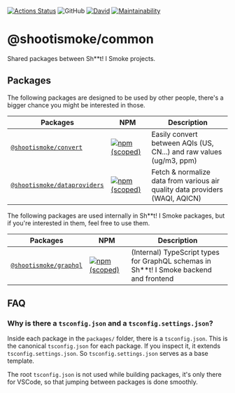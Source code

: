[![Actions Status](https://github.com/shootismoke/common/workflows/pr/badge.svg)](https://github.com/shootismoke/common/actions)
![GitHub](https://img.shields.io/github/license/shootismoke/common.svg)
[![David](https://img.shields.io/david/shootismoke/common.svg)](https://david-dm.org/shootismoke/common)
[![Maintainability](https://api.codeclimate.com/v1/badges/dfeff2fb9de150607af9/maintainability)](https://codeclimate.com/github/shootismoke/common/maintainability)

# @shootismoke/common

Shared packages between Sh\*\*t! I Smoke projects.

## Packages

The following packages are designed to be used by other people, there's a bigger chance you might be interested in those.

| Packages                                                 | NPM                                                                                                                                      | Description                                                                  |
| -------------------------------------------------------- | ---------------------------------------------------------------------------------------------------------------------------------------- | ---------------------------------------------------------------------------- |
| [`@shootismoke/convert`](./packages/convert)             | [![npm (scoped)](https://img.shields.io/npm/v/@shootismoke/convert.svg)](https://www.npmjs.com/package/@shootismoke/convert)             | Easily convert between AQIs (US, CN...) and raw values (ug/m3, ppm)          |
| [`@shootismoke/dataproviders`](./packages/dataproviders) | [![npm (scoped)](https://img.shields.io/npm/v/@shootismoke/dataproviders.svg)](https://www.npmjs.com/package/@shootismoke/dataproviders) | Fetch & normalize data from various air quality data providers (WAQI, AQICN) |

The following packages are used internally in Sh\*\*t! I Smoke packages, but if you're interested in them, feel free to use them.

| Packages                                     | NPM                                                                                                                          | Description                                                                              |
| -------------------------------------------- | ---------------------------------------------------------------------------------------------------------------------------- | ---------------------------------------------------------------------------------------- |
| [`@shootismoke/graphql`](./packages/graphql) | [![npm (scoped)](https://img.shields.io/npm/v/@shootismoke/graphql.svg)](https://www.npmjs.com/package/@shootismoke/graphql) | (Internal) TypeScript types for GraphQL schemas in Sh\*\*t! I Smoke backend and frontend |

## FAQ

### Why is there a `tsconfig.json` and a `tsconfig.settings.json`?

Inside each package in the `packages/` folder, there is a `tsconfig.json`. This is the canonical `tsconfig.json` for each package. If you inspect it, it extends `tsconfig.settings.json`. So `tsconfig.settings.json` serves as a base template.

The root `tsconfig.json` is not used while building packages, it's only there for VSCode, so that jumping between packages is done smoothly.
